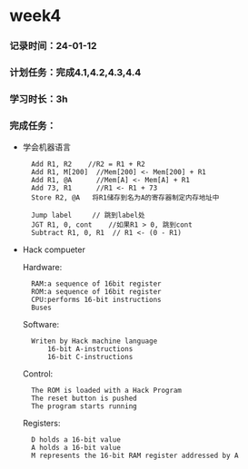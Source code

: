 # week4

### 记录时间：24-01-12

### 计划任务：完成4.1,4.2,4.3,4.4

### 学习时长：3h

### 完成任务：
* 学会机器语言 
    
        Add R1, R2    //R2 = R1 + R2
        Add R1, M[200]  //Mem[200] <- Mem[200] + R1
        Add R1, @A      //Mem[A] <- Mem[A] + R1
        Add 73, R1      //R1 <- R1 + 73
        Store R2, @A   将R1储存到名为A的寄存器制定内存地址中
        
        Jump label     // 跳到label处
        JGT R1, 0, cont    //如果R1 > 0, 跳到cont
        Subtract R1, 0, R1  // R1 <- (0 - R1)

* Hack compueter
  
    Hardware:

        RAM:a sequence of 16bit register
        ROM:a sequence of 16bit register
        CPU:performs 16-bit instructions
        Buses

    Software:

        Writen by Hack machine language
            16-bit A-instructions
            16-bit C-instructions
    
    Control:

        The ROM is loaded with a Hack Program
        The reset button is pushed
        The program starts running

    Registers:

        D holds a 16-bit value
        A holds a 16-bit value
        M represents the 16-bit RAM register addressed by A